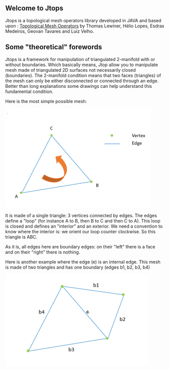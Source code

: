 ## Welcome to Jtops

Jtops is a topological mesh operators library developed in JAVA and based upon :
[Topological Mesh Operators](https://www.visgraf.impa.br/Data/RefBib/PS_PDF/cagd-tops/tops-rev2.pdf)
by Thomas Lewiner, Hélio Lopes, Esdras Medeiros, Geovan Tavares and Luiz Velho.

## Some "theoretical" forewords

Jtops is a framework for manipulation of triangulated 2-manifold with or without boundaries. Which basically means, Jtop allow you to manipulate mesh made of triangulated 2D surfaces not necessarily closed (boundaries). The 2-manifold condition means that two faces (triangles) of the mesh can only be either disconnected or connected through an edge. Better than long explanations some drawings can help understand this fundamental condition.  

Here is the most simple possible mesh:


![the most simple mesh](/doc/images/img2.png)


It is made of a single triangle: 3 vertices connected by edges. The edges define a "loop" (for instance A to B, then B to C and then C to A). This loop is closed and defines an "interior" and an exterior. We need a convention to know where the interior is: we orient our loop counter clockwise. So this triangle is ABC.

As it is, all edges here are boundary edges: on their "left" there is a face and on their "right" there is nothing.

Here is another example where the edge (e) is an internal edge. This mesh is made of two triangles and has one boundary (edges b1, b2, b3, b4)


![2 triangles](/doc/images/img3.png)